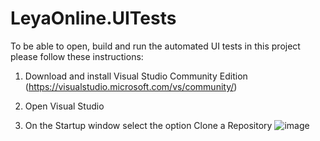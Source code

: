 # LeyaOnline.UITests
To be able to open, build and run the automated UI tests in this project please follow these instructions:
1) Download and install Visual Studio Community Edition (https://visualstudio.microsoft.com/vs/community/)

2) Open Visual Studio

3) On the Startup window select the option Clone a Repository
![image](https://github.com/user-attachments/assets/96605671-37b0-48dd-9e42-fea5d9364c7b)

